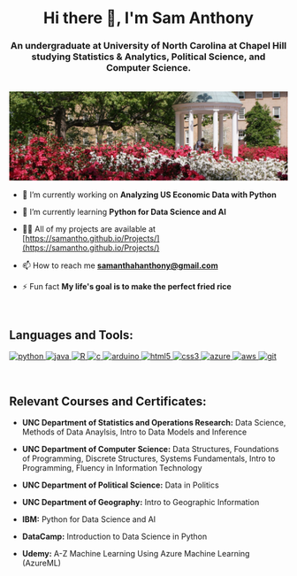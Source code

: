 <h1 align="center">Hi there 👋, I'm Sam Anthony</h1>
<h3 align="center">An undergraduate at University of North Carolina at Chapel Hill studying Statistics & Analytics, Political Science, and Computer Science.</h3>
<br>
<img src="uncChapelHill.jpg" alt="unc" width="full" height="auto"/> 
<br>

- 🔭 I’m currently working on **Analyzing US Economic Data with Python**

- 🌱 I’m currently learning **Python for Data Science and AI**

- 👨‍💻 All of my projects are available at [https://samantho.github.io/Projects/](https://samantho.github.io/Projects/)

- 📫 How to reach me **samanthahanthony@gmail.com**

- ⚡ Fun fact **My life's goal is to make the perfect fried rice**

<br>
<h2 align="left">Languages and Tools:</h2>
<p align="left"> 
  <a href="https://www.python.org" target="_blank"> 
    <img src="https://devicons.github.io/devicon/devicon.git/icons/python/python-original.svg" alt="python" width="40" height="40"/> 
  </a> 
  <a href="https://www.java.com" target="_blank"> 
    <img src="https://devicons.github.io/devicon/devicon.git/icons/java/java-original-wordmark.svg" alt="java" width="40" height="40"/> 
  </a> 
  <a href="https://www.r-project.org/" target="_blank">
    <img src="https://www.r-project.org/logo/Rlogo.png" alt="R" width="40" height="40"/>
  </a>
  <a href="https://www.cprogramming.com/" target="_blank"> 
    <img src="https://devicons.github.io/devicon/devicon.git/icons/c/c-original.svg" alt="c" width="40" height="40"/> 
  </a> 
  <a href="https://www.arduino.cc/" target="_blank"> 
    <img src="https://cdn.worldvectorlogo.com/logos/arduino-1.svg" alt="arduino" width="40" height="40"/> 
  </a> 
  <a href="https://www.w3.org/html/" target="_blank"> 
    <img src="https://devicons.github.io/devicon/devicon.git/icons/html5/html5-original-wordmark.svg" alt="html5" width="40" height="40"/> 
  </a> 
  <a href="https://www.w3schools.com/css/" target="_blank"> 
    <img src="https://devicons.github.io/devicon/devicon.git/icons/css3/css3-original-wordmark.svg" alt="css3" width="40" height="40"/> 
  </a> 
  <a href="https://azure.microsoft.com/en-in/" target="_blank"> 
    <img src="https://www.vectorlogo.zone/logos/microsoft_azure/microsoft_azure-icon.svg" alt="azure" width="40" height="40"/> 
  </a> 
  <a href="https://aws.amazon.com" target="_blank"> 
    <img src="https://devicons.github.io/devicon/devicon.git/icons/amazonwebservices/amazonwebservices-original-wordmark.svg" alt="aws" width="40" height="40"/> 
  </a>
  <a href="https://git-scm.com/" target="_blank"> 
    <img src="https://www.vectorlogo.zone/logos/git-scm/git-scm-icon.svg" alt="git" width="40" height="40"/> 
  </a>  
</p>

<br>
<h2 aligh="left">Relevant Courses and Certificates:</h2>

- <b>UNC Department of Statistics and Operations Research:</b> Data Science, Methods of Data Anaylsis, Intro to Data Models and Inference

- <b>UNC Department of Computer Science:</b> Data Structures, Foundations of Programming, Discrete Structures, Systems Fundamentals, Intro to Programming, Fluency in Information Technology

- <b>UNC Department of Political Science:</b> Data in Politics

- <b>UNC Department of Geography:</b> Intro to Geographic Information

- <b>IBM:</b> Python for Data Science and AI

- <b>DataCamp:</b> Introduction to Data Science in Python

- <b>Udemy:</b> A-Z Machine Learning Using Azure Machine Learning (AzureML)
<br>
